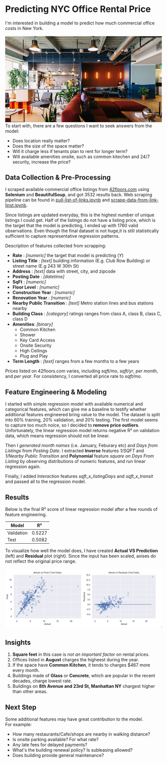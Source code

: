 # Predicting NYC Office Rental Price
I'm interested in building a model to predict how much commercial office costs in New York. 
<br><br>![co-working_space](./images/Co-working.jpg)<br>
To start with, there are a few questions I want to seek answers from the model:

- Does location really matter?
- Does the size of the space matter?
- Will it charge less if tenants plan to rent for longer term?
- Will available amenities onsite, such as common kitechen and 24/7 security, increase the price?

## Data Collection & Pre-Processing
I scraped available commercial office listings from [42floors.com](https://42floors.com/us/ny/new-york) using **Selenium** and **BeautifulSoup**, and got 3532 results back. Web scraping pipeline can be found in [pull-list-of-links.ipynb](./code/1-pull-list-of-links.ipynb) and [scrape-data-from-link-linst.ipynb](./code/2-scrape-data-from-link-lists.ipynb).

Since listings are updated everyday, this is the highest number of unique listings I could get. Half of the listings do not have a listing price, which is the target that the model is predicting, I ended up with 1760 valid observations. Even though the final dataset is not huge,it is still statistically sufficient to capture representative regression patterns. <br>

Description of features collected from scrapping:
- **Rate** : _[numeric]_ the target that model is predicting (_Y_)
- **Listing Title** : _[text]_ building information (E.g. Club Row Building) or street name (E.g 243 W 30th St)
- **Address** : _[text]_ data with street, city, and zipcode
- **Posting Date** : _[datetime]_
- **SqFt** : _[numeric]_
- **Floor Level** : _[numeric]_
- **Construction Year** : _[numeric]_
- **Renovation Year** : _[numeric]_
- **Nearby Public Transition** : _[text]_ Metro station lines and bus stations nearby 
- **Building Class** : _[category]_ ratings ranges from class A, class B, class C, class D
- **Amenities**: _[binary]_
    <ul>
    <li>Common Kitchen</li>
    <li>Shower</li>
    <li>Key Card Access</li>
    <li>Onsite Security</li>
    <li>High Ceilings</li>
    <li>Plug and Play</li>
    </ul>
- **Term Length** : _[text]_ ranges from a few months to a few years

Prices listed on 42floors.com varies, including _sqft/mo_, _sqft/yr_, _per month_, and _per year_. For consistency, I converted all price rate to _sqft/mo_.

## Feature Engineering & Modeling
I started with simple regression model with available numerical and categorical features, which can give me a baseline to testify whether additional features engineered bring value to the model. The dataset is split into 60% training, 20% validation, and 20% testing. The first model seems to capture too much noice, so I decided to **remove price outliers**. Unfortunately, the linear regression model returns negative R² on validation data, which means regression should not be linear.

Then I _generated month names_ (i.e. January, Feburary etc) and _Days from Listings_ from _Posting Date_. I extracted **Inverse** features _1/SQFT_ and _1/Nearby Public Transition_ and **Polynomial** feature _square on _Days From Listing__ by observing distributions of numeric features, and run linear regression again. 

Finally, I added *Interaction* features _sqft_x_listingDays_ and _sqft_x_transit_ and passed all to the regression model. 


## Results 
Below is the final R² score of linear regression model after a few rounds of feature engineering. <br>

|   Model    |      R² |
|------------|---------|
|Validation  |  0.5227 |
|   Test     |  0.5082 |

To visualize how well the model does, I have created **Actual VS Prediction** (left) and **Residual** plot (right). Since the input has been scaled, axises do not reflect the original price range. <br><br>
![results](./images/residual_prediction_combined.PNG) 

## Insights
1. **Square feet** in this case is *not an important factor* on rental prices.
2. Offices listed in **August** charges the higheest during the year.
3. If the space have **Common Kitchen**, it tends to charges $467 more every month.
4. Buildings made of **Glass** or **Concrete**, which are popular in the recent decades, charge lowest rate.
5. Buildings on **8th Avenue and 23rd St, Manhattan NY** chargest higher than other areas.


## Next Step
Some additional features may have great contribution to the model. <br> 
For example:
- How many restaurants/Cafe/shops are nearby in walking distance?
- Is onsite parking available? For what rate?
- Any late fees for delayed payments?
- What's the building renewal policy? Is subleasing allowed?
- Does building provide general maintenance?
